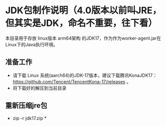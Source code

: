 # JDK包制作说明（4.0版本以前叫JRE，但其实是JDK，命名不重要，往下看）

本目录用于存放 linux版本 arm64架构 的JDK17，作为作为worker-agent.jar在Linux下的Java执行环境。

## 准备工作
- 请下载 Linux 系统(aarch64)的JDK-17版本，建议下载腾讯KonaJDK17：https://github.com/Tencent/TencentKona-17/releases 。
- 将下载好的解压到当前目录

## 重新压缩jre包
- zip -r jdk17.zip *

